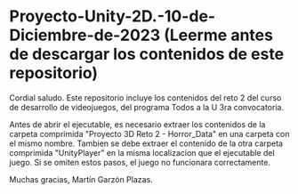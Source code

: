 # Proyecto-Unity-2D.-10-de-Diciembre-de-2023 (Leerme antes de descargar los contenidos de este repositorio)
Cordial saludo. Este repositorio incluye los contenidos del reto 2 del curso de desarrollo de videojuegos, del programa Todos a la U 3ra convocatoria.

Antes de abrir el ejecutable, es necesario extraer los contenidos de la carpeta comprimida "Proyecto 3D Reto 2 - Horror_Data" en una carpeta con el mismo nombre.
Tambien se debe extraer el contenido de la otra carpeta comprimida "UnityPlayer" en la misma localizacion que el ejecutable del juego.
Si se omiten estos pasos, el juego no funcionara correctamente.

Muchas gracias, Martín Garzón Plazas.
